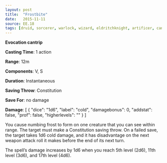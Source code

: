 ```yaml
---
layout: post
title:  "Frostbite"
date:   2015-11-11
source: EE.18
tags: [druid, sorcerer, warlock, wizard, eldritchknight, artificer, cantrip, evocation]
---
```


**Evocation cantrip**

**Casting Time**: 1 action

**Range**: 12m

**Components**: V, S

**Duration**: Instantaneous

**Saving Throw**: Constitution

**Save For**: no damage

**Damage**: [ { "dice": "1d6", "label": "cold", "damagebonus": 0, "addstat": false, "prof": false, "higherlevels": "" } ]

You cause numbing frost to form on one creature that you can see within range. The target must make a Constitution saving throw. On a failed save, the target takes 1d6 cold damage, and it has disadvantage on the next weapon attack roll it makes before the end of its next turn.

The spell’s damage increases by 1d6 when you reach 5th level (2d6), 11th level (3d6), and 17th level (4d6).
